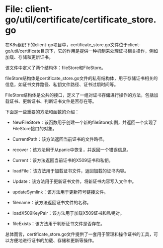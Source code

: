# File: client-go/util/certificate/certificate_store.go

在K8s组织下的client-go项目中，certificate_store.go文件位于client-go/util/certificate目录下，它的作用是提供一种机制来处理证书相关操作，例如加载、存储和更新证书。

该文件中定义了两个结构体：fileStore和FileStore。

fileStore结构体是certificate_store.go文件的私有结构体，用于存储证书相关的信息，如证书文件路径、私钥文件路径、证书过期时间等。

FileStore结构体是公共的接口，定义了一组对证书存储进行操作的方法，包括加载证书、更新证书、判断证书文件是否存在等。

下面是一些重要的方法和函数的介绍：

- NewFileStore：该函数用于创建一个新的fileStore实例，并返回一个实现了FileStore接口的对象。

- CurrentPath：该方法返回当前证书的文件路径。

- recover：该方法用于从panic中恢复，并返回一个错误信息。

- Current：该方法返回当前证书的X509证书和私钥。

- loadFile：该方法用于加载证书文件，返回加载的证书内容。

- Update：该方法用于更新证书文件，将新证书内容写入文件中。

- updateSymlink：该方法用于更新符号链接文件。

- filename：该方法返回证书文件的名称。

- loadX509KeyPair：该方法用于加载X509证书和私钥对。

- fileExists：该方法用于判断证书文件是否存在。

总体而言，certificate_store.go文件提供了一套用于管理和操作证书的工具，可以方便地进行证书的加载、存储和更新等操作。

